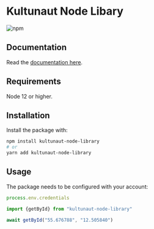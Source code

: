 # Kultunaut Node Libary 


![npm](https://img.shields.io/npm/v/kultunaut-node-library)

## Documentation

Read the [documentation here](https://gogoo-org.github.io/Kultunaut-Node-Library/).


## Requirements

Node 12 or higher.

## Installation

Install the package with:

```sh
npm install kultunaut-node-library
# or
yarn add kultunaut-node-library
```

## Usage

The package needs to be configured with your account:

<!-- prettier-ignore -->
```js
process.env.credentials
```

<!-- prettier-ignore -->
```js
import {getById} from "kultunaut-node-library"

await getById("55.676788", "12.505840")
```
